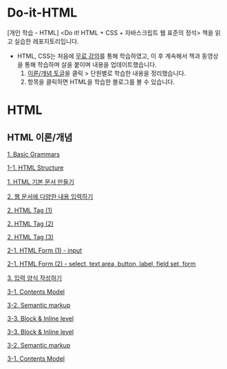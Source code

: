 # Do-it-HTML
[개인 학습 - HTML] &lt;Do it! HTML + CSS + 자바스크립트 웹 표준의 정석> 책을 읽고 실습한 레포지토리입니다.

- HTML, CSS는 처음에 [무료 강의](https://www.boostcourse.org/cs120)를 통해 학습하였고, 이 후 계속해서 책과 동영상을 통해 학습하며 살을 붙이며 내용을 업데이트했습니다.
    1. [이론/개념 토글](https://www.notion.so/HTML-CSS-2853cc772b954ed5b525ed335cc402c5)을 클릭 > 단원별로 학습한 내용을 정리했습니다.
    2. 항목을 클릭하면 HTML을 학습한 블로그를 볼 수 있습니다.

# HTML

## HTML 이론/개념

[1. Basic Grammars](https://www.notion.so/1-Basic-Grammars-a0391995b8764d6c8305caa2a9a7e230)

[1-1. HTML Structure ](https://www.notion.so/1-1-HTML-Structure-cfb48e2883dc4c13aaa649e26da837da)

[1. HTML 기본 문서 만들기](https://www.notion.so/1-HTML-ac291519fad04fa39c500e5c01aff698)

[2. 웹 문서에 다양한 내용 입력하기](https://www.notion.so/2-141b45e580c34744ad046912a4630b0f)

[2. HTML Tag (1)](https://www.notion.so/2-HTML-Tag-1-c03118345d2c4c4fbf949e2ad4639c73)

[2. HTML Tag (2)](https://www.notion.so/2-HTML-Tag-2-f1b53a4ababd485ba0c001e41cf72599)

[2. HTML Tag (3)](https://www.notion.so/2-HTML-Tag-3-eac04d2f3c404ff0b342ea266b9f6e61)

[2-1. HTML Form (1) - input](https://www.notion.so/2-1-HTML-Form-1-input-e54a996f035e485187e07d9d2ca09995)

[2-1. HTML Form (2) - select, text area, button, label, field set, form](https://www.notion.so/2-1-HTML-Form-2-select-text-area-button-label-field-set-form-b19311f748484eeaa5558ed65ba6990a)

[3. 입력 양식 작성하기](https://www.notion.so/3-4a0bced55b004d4483c7c5abfb35fd64)

[3-1. Contents Model](https://www.notion.so/3-1-Contents-Model-a2c6af6b41dc46d3afa91f3db84d319e)

[3-2. Semantic markup](https://www.notion.so/3-2-Semantic-markup-d1e221d3bd574439a37e20c26d846aa4)

[3-3. Block & Inline level](https://www.notion.so/3-3-Block-Inline-level-40ba25a0a07b497595a1eeaca40b2006)

[3-3. Block & Inline level](https://www.notion.so/3-3-Block-Inline-level-95e8764f657749dc8cd6d593515075ef)

[3-2. Semantic markup](https://www.notion.so/3-2-Semantic-markup-b4a95f1fdc0648bfa9c24ea65d97b733)

[3-1. Contents Model](https://www.notion.so/3-1-Contents-Model-4ce314718280440c9f94515cec3d513b)
